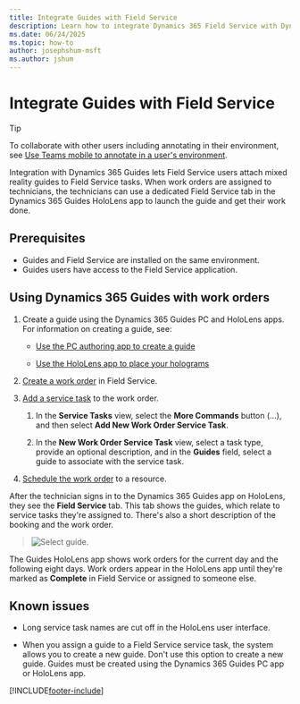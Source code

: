 ```yaml
---
title: Integrate Guides with Field Service
description: Learn how to integrate Dynamics 365 Field Service with Dynamics 365 Guides so technicians can follow a guide while addressing a work order.
ms.date: 06/24/2025
ms.topic: how-to
author: josephshum-msft
ms.author: jshum
---
```


# Integrate Guides with Field Service

> [!TIP]
> To collaborate with other users including annotating in their environment, see [Use Teams mobile to annotate in a user's environment](annotate-teams-mobile.md).

Integration with Dynamics 365 Guides lets Field Service users attach mixed reality guides to Field Service tasks. When work orders are assigned to technicians, the technicians can use a dedicated Field Service tab in the Dynamics 365 Guides HoloLens app to launch the guide and get their work done.

## Prerequisites

- Guides and Field Service are installed on the same environment.
- Guides users have access to the Field Service application.

## Using Dynamics 365 Guides with work orders

1. Create a guide using the Dynamics 365 Guides PC and HoloLens apps. For information on creating a guide, see:
  
   - [Use the PC authoring app to create a guide](/dynamics365/mixed-reality/guides/pc-app-overview)

   - [Use the HoloLens app to place your holograms](/dynamics365/mixed-reality/guides/hololens-app-overview)

1. [Create a work order](create-work-order.md) in Field Service.

1. [Add a service task](set-up-service-task-types.md) to the work order. 

   1. In the **Service Tasks** view, select the **More Commands** button (...), and then select **Add New Work Order Service Task**.

   1. In the **New Work Order Service Task** view, select a task type, provide an optional description, and in the **Guides** field, select a guide to associate with the service task.

1. [Schedule the work order](schedule-work-order.md) to a resource.

After the technician signs in to the Dynamics 365 Guides app on HoloLens, they see the **Field Service** tab. This tab shows the guides, which relate to service tasks they're assigned to. There's also a short description of the booking and the work order.

   > ![Select guide.](media/field-service-guides-integration-over.png "Select guide")

The Guides HoloLens app shows work orders for the current day and the following eight days. Work orders appear in the HoloLens app until they're marked as **Complete** in Field Service or assigned to someone else.

## Known issues

- Long service task names are cut off in the HoloLens user interface.

- When you assign a guide to a Field Service service task, the system allows you to create a new guide. Don't use this option to create a new guide. Guides must be created using the Dynamics 365 Guides PC app or HoloLens app.

[!INCLUDE[footer-include](../includes/footer-banner.md)]
